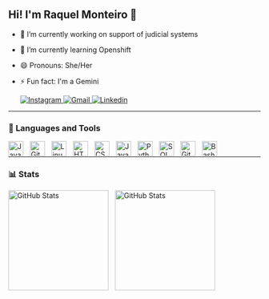 ## Hi! I'm Raquel Monteiro 👋

- 🔭 I’m currently working on support of judicial systems
- 🌱 I’m currently learning Openshift
- 😄 Pronouns: She/Her
- ⚡ Fun fact: I'm a Gemini
  
  <p align="left">
      <a href="https://www.instagram.com/rchmont/">
          <img 
              alt="Instagram" 
              title="Instagram" 
              src="https://img.shields.io/badge/-Instagram-%23E4405F?style=for-the-badge&logo=instagram&logoColor=white" target="_blank""
          />
      </a>   
      <a href="mailto:rgmonteiro.99@gmail.com">
          <img 
              alt="Gmail" 
              title="Gmail" 
              src="https://img.shields.io/badge/Gmail-D14836?style=for-the-badge&logo=gmail&logoColor=white" target="_blank""
          />
      </a>
      <a href="https://www.linkedin.com/in/rgmonteiro/">
          <img 
              alt="Linkedin" 
              title="Linkedin" 
              src="https://img.shields.io/badge/-LinkedIn-%230077B5?style=for-the-badge&logo=linkedin&logoColor=white" target="_blank""
          />
      </a>
  </p>
  
--- 

### 🧰 Languages and Tools

<img align="left" alt="Java" width="30px" style="padding-right:10px;" src="https://cdn.jsdelivr.net/gh/devicons/devicon/icons/java/java-original.svg"/>
<img align="left" alt="Git" width="30px" style="padding-right:10px;" src="https://cdn.jsdelivr.net/gh/devicons/devicon/icons/git/git-original.svg" />
<img align="left" alt="Linux" width="30px" style="padding-right:10px;" src="https://cdn.jsdelivr.net/gh/devicons/devicon/icons/linux/linux-original.svg" />
<img align="left" alt="HTML" width="30px" style="padding-right:10px;" src="https://cdn.jsdelivr.net/gh/devicons/devicon/icons/html5/html5-plain.svg" />
<img align="left" alt="CSS" width="30px" style="padding-right:10px;" src="https://cdn.jsdelivr.net/gh/devicons/devicon/icons/css3/css3-plain.svg" />
<img align="left" alt="JavaScript" width="30px" style="padding-right:10px;" src="https://cdn.jsdelivr.net/gh/devicons/devicon/icons/javascript/javascript-plain.svg" />
<img align="left" alt="Python" width="30px" style="padding-right:10px;" src="https://cdn.jsdelivr.net/gh/devicons/devicon/icons/python/python-plain.svg" />
<img align="left" alt="SQL" width="30px" style="padding-right:10px;" src="https://cdn.jsdelivr.net/gh/devicons/devicon@latest/icons/microsoftsqlserver/microsoftsqlserver-original-wordmark.svg" />
<img align="left" alt="GitHub" width="30px" style="padding-right:10px;" src="https://cdn.jsdelivr.net/gh/devicons/devicon/icons/github/github-original.svg" />
<img align="left" alt="Bash" width="30px" style="padding-right:10px;" src="https://cdn.jsdelivr.net/gh/devicons/devicon/icons/bash/bash-original.svg" />
<br />

---

### 📊 Stats

<p>
  <img 
    align="left" 
    alt="GitHub Stats" 
    height="200" 
    style="padding-right: 10px;" 
    src="https://github-readme-stats.vercel.app/api?username=rgmonteiro&show_icons=true&theme=tokyonight&include_all_commits=true" 
  />
<img 
      align="left" 
      alt="GitHub Stats" 
      height="200" 
      src="https://github-readme-stats.vercel.app/api/top-langs/?username=rgmonteiro&theme=tokyonight&layout=compact&custom_title=Languages&langs_count=9" 
  />
  
</p>

  
